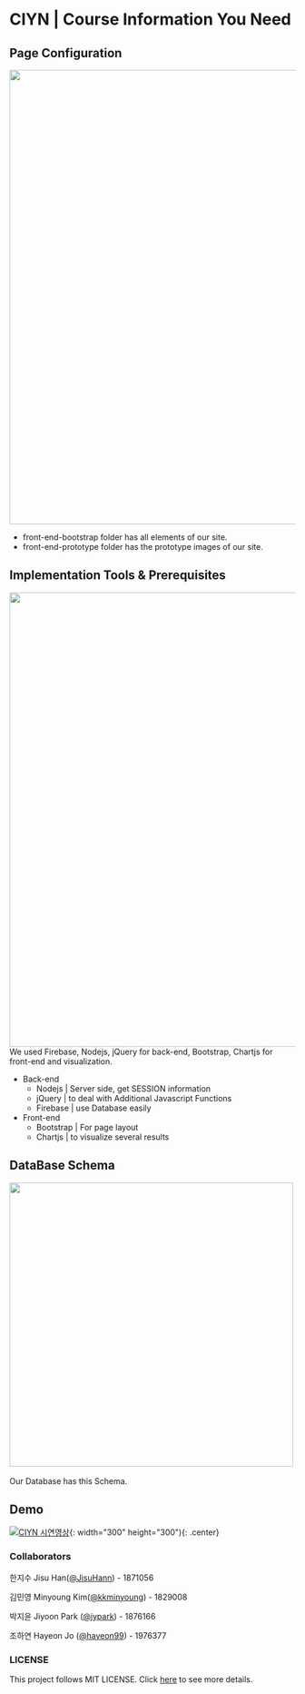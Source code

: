 # CIYN | Course Information You Need
## Page Configuration

<a href="https://drive.google.com/uc?export=view&id=1kVPJrYW6LlHsm5mZAZaKN8ZxjPM1wEzK"><img src="https://drive.google.com/uc?export=view&id=1kVPJrYW6LlHsm5mZAZaKN8ZxjPM1wEzK" width="800"/></a>
- front-end-bootstrap folder has all elements of our site.
- front-end-prototype folder has the prototype images of our site.  

## Implementation Tools & Prerequisites
<a href="https://drive.google.com/uc?export=view&id=1hIUcZWD0lViir_TZTywSVuJ8zrEYPPzd"><img src="https://drive.google.com/uc?export=view&id=1hIUcZWD0lViir_TZTywSVuJ8zrEYPPzd" width="800"/></a><br>
We used Firebase, Nodejs, jQuery for back-end, Bootstrap, Chartjs for front-end and visualization. 
- Back-end
  * Nodejs | Server side, get SESSION information
  * jQuery | to deal with Additional Javascript Functions
  * Firebase | use Database easily
- Front-end
  * Bootstrap | For page layout
  * Chartjs | to visualize several results
  
## DataBase Schema  
<a href="https://drive.google.com/uc?export=view&id=1btLWjf3fJ3fg2Y-mG93lNzxlrAk2EYK0"><img src="https://drive.google.com/uc?export=view&id=1btLWjf3fJ3fg2Y-mG93lNzxlrAk2EYK0" width="500"/></a>  
<br>
Our Database has this Schema.
## Demo
[![CIYN 시연영상](https://img.youtube.com/vi/RARHjUjrx1U/0.jpg)](https://youtu.be/RARHjUjrx1U){: width="300" height="300"){: .center}

### Collaborators
한지수 Jisu Han([@JisuHann](https://github.com/JisuHann)) - 1871056

김민영 Minyoung Kim([@kkminyoung](https://github.com/kkminyoung)) - 1829008

박지윤 Jiyoon Park ([@jypark](https://github.com/jiyoonpark0207)) - 1876166

조하연 Hayeon Jo ([@hayeon99](https://github.com/hayeon99)) - 1976377

### LICENSE
This project follows MIT LICENSE. Click [here](https://github.com/JisuHann/CIYN/blob/main/LICENSE) to see more details.
